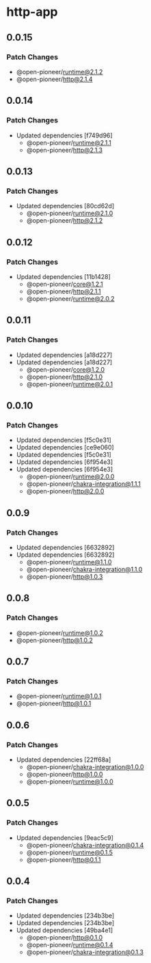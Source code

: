 # http-app

## 0.0.15

### Patch Changes

-   @open-pioneer/runtime@2.1.2
-   @open-pioneer/http@2.1.4

## 0.0.14

### Patch Changes

-   Updated dependencies [f749d96]
    -   @open-pioneer/runtime@2.1.1
    -   @open-pioneer/http@2.1.3

## 0.0.13

### Patch Changes

-   Updated dependencies [80cd62d]
    -   @open-pioneer/runtime@2.1.0
    -   @open-pioneer/http@2.1.2

## 0.0.12

### Patch Changes

-   Updated dependencies [11b1428]
    -   @open-pioneer/core@1.2.1
    -   @open-pioneer/http@2.1.1
    -   @open-pioneer/runtime@2.0.2

## 0.0.11

### Patch Changes

-   Updated dependencies [a18d227]
-   Updated dependencies [a18d227]
    -   @open-pioneer/core@1.2.0
    -   @open-pioneer/http@2.1.0
    -   @open-pioneer/runtime@2.0.1

## 0.0.10

### Patch Changes

-   Updated dependencies [f5c0e31]
-   Updated dependencies [ce9e060]
-   Updated dependencies [f5c0e31]
-   Updated dependencies [6f954e3]
-   Updated dependencies [6f954e3]
    -   @open-pioneer/runtime@2.0.0
    -   @open-pioneer/chakra-integration@1.1.1
    -   @open-pioneer/http@2.0.0

## 0.0.9

### Patch Changes

-   Updated dependencies [6632892]
-   Updated dependencies [6632892]
    -   @open-pioneer/runtime@1.1.0
    -   @open-pioneer/chakra-integration@1.1.0
    -   @open-pioneer/http@1.0.3

## 0.0.8

### Patch Changes

-   @open-pioneer/runtime@1.0.2
-   @open-pioneer/http@1.0.2

## 0.0.7

### Patch Changes

-   @open-pioneer/runtime@1.0.1
-   @open-pioneer/http@1.0.1

## 0.0.6

### Patch Changes

-   Updated dependencies [22ff68a]
    -   @open-pioneer/chakra-integration@1.0.0
    -   @open-pioneer/http@1.0.0
    -   @open-pioneer/runtime@1.0.0

## 0.0.5

### Patch Changes

-   Updated dependencies [9eac5c9]
    -   @open-pioneer/chakra-integration@0.1.4
    -   @open-pioneer/runtime@0.1.5
    -   @open-pioneer/http@0.1.1

## 0.0.4

### Patch Changes

-   Updated dependencies [234b3be]
-   Updated dependencies [234b3be]
-   Updated dependencies [49ba4e1]
    -   @open-pioneer/http@0.1.0
    -   @open-pioneer/runtime@0.1.4
    -   @open-pioneer/chakra-integration@0.1.3
